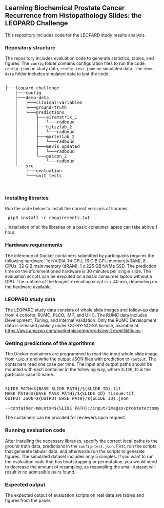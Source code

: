 ## Learning Biochemical Prostate Cancer Recurrence from Histopathology Slides: the LEOPARD Challenge
This repository includes code for the LEOPARD study results analysis.



### Repository structure
The repository includes evaluation code to generate statistics, tables, and figures. The `config` folder contains configuration files to run the code: `config.json` on study data, `config-test.json` on simulated data. The `demo-data` folder includes simulated data to test the code. 
<pre lang="markdown"> 
├───leopard-challenge
    ├───config
    ├───demo-data
    │   ├───clinical-variables
    │   ├───ground-truth
    │   └───predictions
    │       ├───airamatrix_1
    │       │   └───radboud
    │       ├───hitszlab_2
    │       │   └───radboud
    │       ├───martellab_2
    │       │   └───radboud
    │       ├───mevis_updated
    │       │   └───radboud
    │       └───paicon_2
    │           └───radboud
    └───src
        ├───evaluation
        └───unit_tests
        
 </pre>
 
### Installing libraries
Run the code below to install the correct versions of libraries:
<pre lang="markdown"> pip3 install -r requirements.txt  </pre>. Installation of all the libraries on a basic consumer laptop can take above 1 hour.

### Hardware requirements

The inference of Docker containers submitted by participants requires the following hardware: 1x NVIDIA T4 GPU, 16 GiB GPU memory(vRAM), 8 CPUs, 32 GiB main memory (dRAM), 1 x 225 GB NVMe SSD. The prediction time on the aforementioned hardware is 30 minutes per single slide. The evaluation scripts can be executed on a basic consumer laptop without a GPU. The runtime of the longest executing script is < 40 min, depending on the hardware available.

### LEOPARD study data 

The LEOPARD study data consists of whole slide images and follow-up data from 4 cohorts: RUMC, PLCO, IMP, and UHC. The RUMC data includes Development, Tuning, and Internal Validation. Only the RUMC Development data is released publicly under CC-BY-NC-SA license, available at: https://aws.amazon.com/marketplace/pp/prodview-2cwmi5kl3oinu . 


### Getting predictions of the algorithms 

The Docker containers are programmed to read the input whole slide image from `\input` and write the output JSON files with prediction to `\output`. The containers read one case per time.
The input and output paths should be mounted with each container in the following way, where `SLIDE_ID` is the particular case ID name.

<pre lang="markdown">
    
SLIDE_PATH=${BASE_SLIDE_PATH}/${SLIDE_ID}.tif
MASK_PATH=${BASE_MASK_PATH}/${SLIDE_ID}_tissue.tif
OUTPUT_JSON=${OUTPUT_BASE_PATH}/${SLIDE_ID}.json
    
--container-mounts=${SLIDE_PATH}:/input/images/prostatectomy-wsi/${SLIDE_ID}.tif,${MASK_PATH}:/input/images/prostatectomy-tissue-mask/${SLIDE_ID}_tissue.tif,${OUTPUT_BASE_PATH}:${OUTPUT_BASE_PATH}        
</pre>
    
The containers can be provided for reviewers upon request.

### Running evaluation code

After installing the necessary libraries, specify the correct local paths to the ground truth data, predictions in the `config-test.json`. First, run the scripts that generate tabular data, and afterwards run the scripts to generate figures. The simulated dataset includes only 5 samples. If you want to run the evaluation code that has bootstrapping or permutation, you would need to decrease the amount of resampling, as resampling the small dataset will result in no admissible pairs found.


### Expected output

The expected output of evaluation scripts on real data are tables and figures from the paper. 
